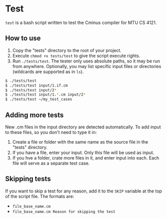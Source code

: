 # Test

`test` is a bash script written to test the Cminus compiler for
MTU CS 4121.

## How to use

1. Copy the "tests" directory to the root of your project.
2. Execute `chmod +x tests/test` to give the script execute rights.
3. Run `./tests/test`. The tester only uses absolute paths, so it
   may be run from anywhere. Optionally, you may list specific
   input files or directories (wildcards are supported as in `ls`).

```bash
$ ./tests/test
$ ./tests/test input/1.if.cm
$ ./tests/test input/2*
$ ./tests/test input/1.*.cm input/2*
$ ./tests/test ~/my_test_cases
```

## Adding more tests

New .cm files in the input directory are detected automatically.
To add input to these files, so you don't need to type it in:

1. Create a file or folder with the same name as the source file
   in the "tests" directory.
2. If you have a file, enter your input. Only this file will be       used as input.
3. If you hve a folder, crate more files in it, and enter input
   into each. Each file will serve as a separate test case.

## Skipping tests

If you want to skip a test for any reason, add it to the `SKIP`
variable at the top of the script file. The formats are:

- `file_base_name.cm`
- `file_base_name.cm Reason for skipping the test`
